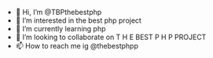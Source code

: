 - 👋 Hi, I’m @TBPthebestphp
- 👀 I’m interested in the best php project
- 🌱 I’m currently learning php
- 💞️ I’m looking to collaborate on T H E BEST P H P PROJECT
- 📫 How to reach me ig @thebestphpp

<!---
TBPthebestphp/TBPthebestphp is a ✨ special ✨ repository because its `README.md` (this file) appears on your GitHub profile.
You can click the Preview link to take a look at your changes.
--->
